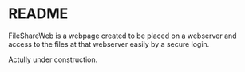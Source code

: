 README
======

FileShareWeb is a webpage created to be placed on a webserver and access to the files at that webserver easily by a secure login.

Actully under construction.